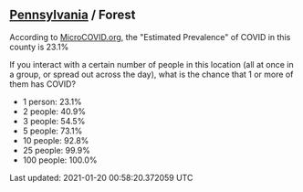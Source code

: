 
## [Pennsylvania](/united-states/pennsylvania) / Forest

According to [MicroCOVID.org](http://microcovid.org),
the "Estimated Prevalence" of COVID in this county is 23.1%

If you interact with a certain number of people in this location
(all at once in a group, or spread out across the day), what is the chance that
1 or more of them has COVID?

- 1 person: 23.1%
- 2 people: 40.9%
- 3 people: 54.5%
- 5 people: 73.1%
- 10 people: 92.8%
- 25 people: 99.9%
- 100 people: 100.0%

Last updated: 2021-01-20 00:58:20.372059 UTC
